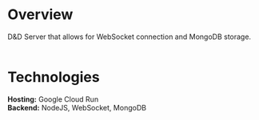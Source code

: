 # Overview
D&D Server that allows for WebSocket connection and MongoDB storage.
<br /><br />

# Technologies
**Hosting:**  Google Cloud Run <br />
**Backend:**  NodeJS, WebSocket, MongoDB <br />
<br /><br />
